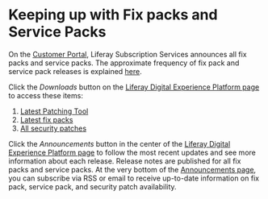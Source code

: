 # Keeping up with Fix packs and Service Packs [](id=keeping-up-with-fix-packs-and-service-packs)

On the
[Customer Portal](https://web.liferay.com/group/customer/dxp),
Liferay Subscription Services announces all fix packs and service packs. The
approximate frequency of fix pack and service pack releases is explained
[here](https://customer.liferay.com/documentation/7.1/deploy/-/official_documentation/deployment/patching-basics).

Click the *Downloads* button on the
[Liferay Digital Experience Platform page](https://web.liferay.com/group/customer/dxp)
to access these items: 

1. [Latest Patching Tool](https://web.liferay.com/group/customer/dxp/downloads/digital-enterprise/patching-tool)
2. [Latest fix packs](https://web.liferay.com/group/customer/dxp/downloads/digital-enterprise/fix-packs)
3. [All security patches](https://web.liferay.com/group/customer/products/portal/security-vulnerability/known-vulnerabilities)

Click the *Announcements* button in the center of the
[Liferay Digital Experience Platform page](https://web.liferay.com/group/customer/dxp)
to follow the most recent updates and see more information about each release.
Release notes are published for all fix packs and service packs. At the very
bottom of the
[Announcements page](https://web.liferay.com/group/customer/support/announcements),
you can subscribe via RSS or email to receive up-to-date information on fix
pack, service pack, and security patch availability. 
